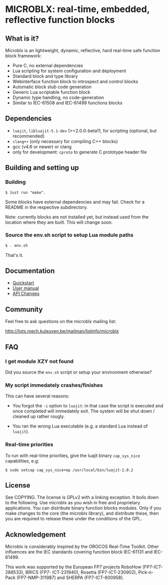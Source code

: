 MICROBLX: real-time, embedded, reflective function blocks
=========================================================

What is it?
-----------

Microblx is an lightweight, dynamic, reflective, hard real-time safe
function block framework:

 - Pure C, no external dependencies
 - Lua scripting for system configuration and deployment
 - Standard block and type library
 - Webinterface function block to introspect and control blocks
 - Automatic block stub code generation
 - Generic Lua scriptable function block
 - Dynamic type handling, no code-generation
 - Similar to IEC-61508 and IEC-61499 functions blocks


Dependencies
------------

 - `luajit`, `libluajit-5.1-dev` (>=2.0.0-beta11, for scripting (optional, but recommended)
 - `clang++` (only necessary for compiling C++ blocks)
 - gcc (v4.6 or newer) or clang
 - only for development: `cproto` to generate C prototype header file


Building and setting up
------------------------

### Building

```
$ Just run "make".
```

Some blocks have external dependencies and may fail. Check for a
README in the respective subdirectory.

Note: currently blocks are not installed yet, but instead used from
the location where they are built. This will change soon.

### Source the env.sh script to setup Lua module paths

```sh
$ . env.sh
```

That's it.

Documentation
-------------

 - [Quickstart](/doc/quickstart.md)
 - [User manual](/doc/manual.md)
 - [API Changes](/API_Changes.md)


Community
---------

Feel free to ask questions on the microblx mailing list:

 http://lists.mech.kuleuven.be/mailman/listinfo/microblx


FAQ
---

### I get module XZY not found

Did you source the `env.sh` script or setup your environment
otherwise?

### My script immedately crashes/finishes

This can have several reasons:

* You forgot the `-i` option to `luajit`: in that case the script is
  executed and once completed will immedately exit. The system will be
  shut down / cleaned up rather rougly.

* You ran the wrong Lua executable (e.g. a standard Lua instead of
  `luajit`).

### Real-time priorities

To run with real-time priorities, give the luajit binary
`cap_sys_nice` capabilities, e.g:

```
$ sudo setcap cap_sys_nice+ep /usr/local/bin/luajit-2.0.2
```

License
-------

See COPYING. The license is GPLv2 with a linking exception. It boils
down to the following. Use microblx as you wish in free and
proprietary applications. You can distribute binary function blocks
modules. Only if you make changes to the core (the microblx library),
and distribute these, then you are required to release these under the
conditions of the GPL.


Acknowledgement
---------------

Microblx is considerably inspired by the OROCOS Real-Time
Toolkit. Other influences are the IEC standards covering function
block IEC-61131 and IEC-61499.

This work was supported by the European FP7 projects RoboHow
(FP7-ICT-288533), BRICS (FP7- ICT-231940), Rosetta (FP7-ICT-230902),
Pick-n-Pack (FP7-NMP-311987) and SHERPA (FP7-ICT-600958).
